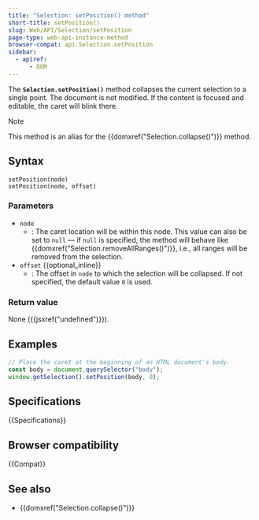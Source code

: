 ```yaml
---
title: "Selection: setPosition() method"
short-title: setPosition()
slug: Web/API/Selection/setPosition
page-type: web-api-instance-method
browser-compat: api.Selection.setPosition
sidebar:
  - apiref:
      - DOM
---
```


The **`Selection.setPosition()`** method collapses the current selection to a single point. The document is not modified. If the content is focused and editable, the caret will blink there.

> [!NOTE]
> This method is an alias for the {{domxref("Selection.collapse()")}} method.

## Syntax

```js-nolint
setPosition(node)
setPosition(node, offset)
```

### Parameters

- `node`
  - : The caret location will be within this node. This value can also be set to
    `null` — if `null` is specified, the method will behave like
    {{domxref("Selection.removeAllRanges()")}}, i.e., all ranges will be removed from the
    selection.
- `offset` {{optional_inline}}
  - : The offset in `node` to which the selection will be collapsed. If not
    specified, the default value `0` is used.

### Return value

None ({{jsxref("undefined")}}).

## Examples

```js
// Place the caret at the beginning of an HTML document's body.
const body = document.querySelector("body");
window.getSelection().setPosition(body, 0);
```

## Specifications

{{Specifications}}

## Browser compatibility

{{Compat}}

## See also

- {{domxref("Selection.collapse()")}}
